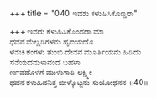 +++
title = "040 ಇವರು ಕಳುಹಿಸಿಕೊಣ್ಡರಾ"

+++
ಇವರು ಕಳುಹಿಸಿಕೊಂಡರಾ ಮಾ  
ಧವನ ಮೆಲ್ಲಡಿಗಳನು ಹೃದಯದೊ  
ಳವಚಿ ಕಂಗಳು ತುಂಬಿ ದೇವನ ಮೂರ್ತಿಯನು ಹಿಡಿದು  
ಸವೆಯದಮಳಾನಂದ ಬಹಳಾ  
ರ್ಣವದೊಳಗೆ ಮುಳುಗಾಡಿ ಲಕ್ಷ್ಮೀ  
ಧವನ ಕಳುಹಿದನಿತ್ತ ಬೀಳ್ಕೊಟ್ಟನು ಸುಯೋಧನನ     ॥40॥